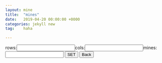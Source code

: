 ```yaml
---
layout: mine
title:  "mines"
date:   2019-04-20 00:00:00 +0000
categories: jekyll new
tag:	haha 

---
```



<canvas id="canvas" ></canvas>
rows:<input type="text" id="rowIn" />cols:<input type="text" id="colIn" />mines:<input type="text" id="mineIn" />
<input type="submit" value="SET" onclick="setIn()"/>
<input type="submit" value="Back" onclick="javascript:history.go(-1)"/>

<script type="text/javascript">
	//author:wy
	var canvas=document.getElementById("canvas");
	var ctx=canvas.getContext("2d");
	var colors=['#6CA6CD','#FF3030','#EEC900','#3A5FCD','#008B00','#EE7621','#8B0A50','#CD69C9','#1874CD','#000000','#000000','#000000','#000000','#000000','#000000','#000000','#000000','#000000','#000000'];
	var cols=30,rows=16,cellpix=50,mCount=99,timeCols=4,oldT;
	//var cols=10,rows=10,cellpix=50,mCount=10;
	var mines=new Array();		//0:init 11-20:mine |0x40:flag |0x80:click
	var minesAns=new Array();
	var mouseState=0;
	var start=0,costTime=0,space=cols*rows-mCount,mineC=mCount;
	var rowIn=document.getElementById("rowIn");
	var colIn=document.getElementById("colIn");
	var mineIn=document.getElementById("mineIn");
	rowIn.value=rows;
	colIn.value=cols;
	mineIn.value=mCount;
	function setIn(){
		rows=parseInt(rowIn.value);
		cols=parseInt(colIn.value);
		mCount=parseInt(mineIn.value);
		//console.log(rows,cols,mCount);
		restart();
	}
	function getNeighbor(r,c){
		var nei=new Array();
		if(r>0){
			if(c>0)	nei.push([r-1,c-1]);
			if(c<cols-1) nei.push([r-1,c+1]);
			nei.push([r-1,c]);
		}
		if(r<rows-1){
			if(c>0)	nei.push([r+1,c-1]);
			if(c<cols-1) nei.push([r+1,c+1]);
			nei.push([r+1,c]);
		}
		if(c>0) nei.push([r,c-1]);
		if(c<cols-1) nei.push([r,c+1]);
		return nei;
	}
	function generateMine(r,c){
		var mSet=new Set();
		for(var i=0;i<cols*rows;i++){
			mSet.add(i);
		}
		mSet.delete(r*cols+c);
		var nei=getNeighbor(r,c);			
		for(var i=0;i<nei.length;i++){
			mSet.delete(nei[i][0]*cols+nei[i][1]);
		}
		for(var i=0;i<mCount;i++){
			var r=parseInt(Math.random()*(mSet.size));
			minesAns[i]=Array.from(mSet)[r];
			mSet.delete(minesAns[i]);
			r=parseInt(minesAns[i]/cols);
			c=minesAns[i]%cols;
			mines[r][c]=11;
			var nei=getNeighbor(r,c);
			for(var j=0;j<nei.length;j++){
				mines[nei[j][0]][nei[j][1]]++;
			}
		}
		console.log(mines);
		//console.log(minesAns);
	}
	function drawRC(r,c){
		if(mines[r][c]<0x80){
			if((mines[r][c]&0x40)>0){
				ctx.fillStyle='#000000';
				ctx.fillRect(c*cellpix+cellpix/5,r*cellpix+3,cellpix/10,cellpix-5);
				ctx.fillStyle="#CD2626";
				ctx.fillRect(c*cellpix+cellpix/10*3,r*cellpix+3,cellpix/2,cellpix/5*2);
			}
			else{
				ctx.fillStyle=colors[0];
				ctx.fillRect(c*cellpix+1,r*cellpix+1,cellpix-2,cellpix-2);
			}
		}
		else if(mines[r][c]>=0x80){
			ctx.fillStyle = "#FFFFFF";
			ctx.fillRect(c*cellpix+1,r*cellpix+1,cellpix-2,cellpix-2);
			if(mines[r][c]>0x80){
				ctx.fillStyle=colors[mines[r][c]&0x3f];
				ctx.font=cellpix+"px arial";
				ctx.textAlign='center';
				ctx.textBaseline='middle';
				if(mines[r][c]>0x8a){
					ctx.beginPath();
					ctx.arc((c+0.5)*cellpix,(r+0.5)*cellpix,cellpix/3,0,2*Math.PI,true);
					ctx.fill();
					ctx.closePath();
					//ctx.fillText('*',(c+0.5)*cellpix,(r+0.5)*cellpix);
				}
				else ctx.fillText((mines[r][c]&0x3f).toString(),(c+0.5)*cellpix,(r+0.5)*cellpix);
				//else if()
			}
		}
	}
	function init(){
		var i=(window.innerHeight-30)/rows;
		var j=(window.innerWidth-10)/(cols+timeCols);
		cellpix=(i<j)?i:j;
		//console.log(cellpix);
		canvas.width=(cols+timeCols)*cellpix;
		canvas.height=rows*cellpix;
		
		ctx.lineWidth=1;
		ctx.strokeStyle="#000000";
		ctx.fillStyle = colors[0];
		ctx.fillRect(0,0,canvas.width-cellpix*timeCols,canvas.height);
		ctx.beginPath();
		for(var i=0;i<=rows;i++){
			var y=i*cellpix;
			ctx.moveTo(0,y);
			ctx.lineTo(canvas.width-cellpix*timeCols,y);
		}
		for(var j=0;j<=cols;j++){
			var x=j*cellpix;
			ctx.moveTo(x,0);
			ctx.lineTo(x,canvas.height);
		}
		ctx.stroke();
		for(var i=0;i<rows;i++){
			for(var j=0;j<cols;j++){
				drawRC(i,j);
			}
		}
		mouseState=0;
		drawTimeCol(0,"Time:"+(costTime).toString());
		drawTimeCol(1,"Mine:"+mineC.toString())
	}
	function restart(){
		oldT=new Date().getTime();
		minesAns=[];
		space=cols*rows-mCount;
		mineC=mCount;
		start=0;
		costTime=0;
		for(var i=0;i<rows;i++){
			mines[i]=new Array();
			for(var j=0;j<cols;j++){
				mines[i][j]=0;
			}
		}
		init();
	}
	function dfsClick(r,c){	//dfs
		if(mines[r][c]<0x80){
			if(mines[r][c]>10){
				alert('boom');
			}
			else if(mines[r][c]<10){
				mines[r][c]|=0x80;
				drawRC(r,c);
				if(mines[r][c]==0x80){
					var nei=getNeighbor(r,c);
					for(var i=0;i<nei.length;i++){
						dfsClick(nei[i][0],nei[i][1]);
					}
				}
			}
		}
	}
	function bfsClick(r,c){
		var wyList=new Array();
		for(wyList.push([r,c]);wyList.length>0;){
			var t=wyList.shift();
			if(mines[t[0]][t[1]]<0x80){
				if(mines[t[0]][t[1]]>10){
					mines[t[0]][t[1]]|=0x80;
					//drawRC(t[0],t[1]);
					for(var i=0;i<rows;i++){
						for(var j=0;j<cols;j++){
							mines[i][j]|=0x80;
							mines[i][j]&=0xbf;
							drawRC(i,j);
						}
					}
					var a=confirm('boom '+(mines[t[0]][t[1]]-0x80));
					if(a){
						restart();
						return 1;
					}
				}
				else if(mines[t[0]][t[1]]<10){
					mines[t[0]][t[1]]|=0x80;
					drawRC(t[0],t[1]);
					if(mines[t[0]][t[1]]==0x80){
						wyList=wyList.concat(getNeighbor(t[0],t[1]));
					}
					space--;
					if(space==0){
						alert('Congratulations! '+costTime.toString()+' seconds');
						restart();
						return 1;
					}
				}
			}
		}
		return 0;
	}
	canvas.onclick=function(e){
	};
	canvas.oncontextmenu=function(e){
		e.preventDefault();
	};
	function lrclick(r,c){
		if(mines[r][c]>0x80&&(mines[r][c]&0x40)==0){
			var nei=getNeighbor(r,c);
			var toClick=new Array();
			var w=0;
			for(var i=0;i<nei.length;i++){
				if(mines[nei[i][0]][nei[i][1]]<0x80){
					if((mines[nei[i][0]][nei[i][1]]&0x40)>0) w++;
					else{
						toClick.push(nei[i]);
						drawRC(nei[i][0],nei[i][1]);
					}
				}
				
			}
			if(w==(mines[r][c]&0x3f)){
				for(var i=0;i<toClick.length;i++){
					if(bfsClick(toClick[i][0],toClick[i][1])) return 1;
				}
			}
		}
		return 0;
	}
	function getRC(ex,ey){
		var c=parseInt((ex-canvas.offsetLeft)/cellpix);
		var r=parseInt((ey-canvas.offsetTop)/cellpix);
		return [r,c];
	}
	canvas.onmousedown=function(e){
		//console.log(e.button);
		if(e.button==0){
			mouseState|=0x01;
		}
		else if(e.button==2){
			mouseState|=0x02;
		}
		if((mouseState&0x03)==0x03){
			mouseState=0x0c;
			var [r,c]=getRC(e.x,e.y);
			if(mines[r][c]>0x80){
				var nei=getNeighbor(r,c);
				for(var i=0;i<nei.length;i++){
					if(mines[nei[i][0]][nei[i][1]]<0x40){
						ctx.fillStyle="#4F94CD";
						ctx.fillRect(nei[i][1]*cellpix+1,nei[i][0]*cellpix+1,cellpix-2,cellpix-2);
					}
				}
			}
		}
	};
	canvas.onmouseup=function(e){
		//console.log(e.button,new Date().getTime());
		if(e.button==0){
			if((mouseState&0x04)!=0){
				mouseState&=0x0b;
				if(mouseState==0){
					var [r,c]=getRC(e.x,e.y);
					lrclick(r,c);
				}
			}
			else{
				var [r,c]=getRC(e.x,e.y);
				console.log(r,c);
				if(minesAns.length==0){
					generateMine(r,c);
				}
				//dfsClick(r,c);
				if(bfsClick(r,c)) return 1;
				mouseState=0;
				start=1;
			}
		}
		else if(e.button==2){
			if((mouseState&0x08)!=0){
				mouseState&=0x07;
				if(mouseState==0){
					var [r,c]=getRC(e.x,e.y);						
					lrclick(r,c);
				}
			}
			else{
				var [r,c]=getRC(e.x,e.y);
				//console.log(r,c);
				if(mines[r][c]<0x80){
					if((mines[r][c]&0x40)==0){
						mineC--;
					}
					else{
						mineC++;
					}
					drawTimeCol(1,"Mine:"+mineC.toString())
					mines[r][c]^=0x40;
					drawRC(r,c);
				}
				mouseState=0;
			}
		}
	};
	function drawTimeCol(row,text){
		ctx.fillStyle = "#FFFFFF";
		ctx.fillRect(canvas.width-cellpix*timeCols+2,cellpix/2+cellpix*row,cellpix*timeCols,cellpix);
		ctx.font=cellpix/2+"px arial";
		ctx.textAlign='center';
		ctx.textBaseline='middle';
		ctx.fillStyle="#000000";
		ctx.fillText(text,canvas.width-timeCols/2*cellpix,cellpix+cellpix*row);
	}
	window.onresize = function(){
		ctx.fillStyle="#FFFFFF";
		ctx.fillRect(0,0,canvas.width,canvas.height);
		init();
	};
	restart();
	timer = requestAnimationFrame(function wyt(){
		var t=new Date().getTime();
		if(t-oldT>=1000){
			var i=parseInt((t-oldT)/1000);
			if(start>0) costTime+=i;
			drawTimeCol(0,"Time:"+(costTime).toString());
			oldT+=1000*i;
		}
		requestAnimationFrame(wyt);
	});
</script>

